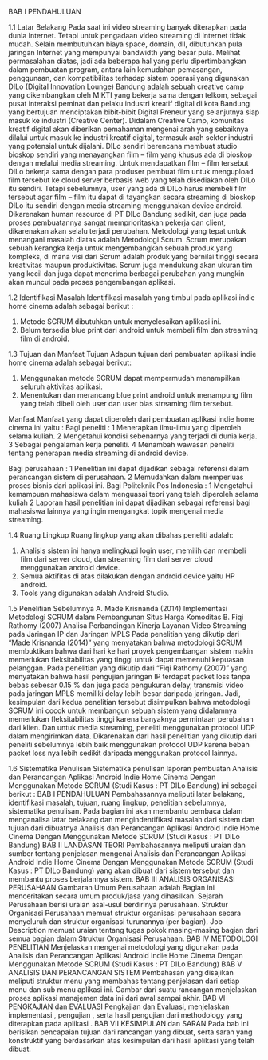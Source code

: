 BAB I
PENDAHULUAN

1.1	Latar Belakang
Pada saat ini video streaming banyak diterapkan pada dunia Internet. Tetapi untuk pengadaan video streaming di Internet tidak mudah. Selain membutuhkan biaya space, domain, dll, dibutuhkan pula jaringan Internet yang mempunyai bandwidth yang besar pula. Melihat permasalahan diatas, jadi ada beberapa hal yang perlu dipertimbangkan dalam pembuatan program, antara lain kemudahan pemasangan, penggunaan, dan kompatibilitas terhadap sistem operasi yang digunakan
DILo (Digital Innovation Lounge) Bandung adalah sebuah creative camp yang dikembangkan oleh MIKTI yang bekerja sama dengan telkom, sebagai pusat interaksi peminat dan pelaku industri kreatif digital di kota Bandung yang bertujuan menciptakan bibit-bibit Digital Preneur yang selanjutnya siap masuk ke industri (Creative Center). Didalam Creative Camp, komunitas kreatif digital akan diberikan pemahaman mengenai arah yang sebaiknya dilalui untuk masuk ke industri kreatif digital, termasuk arah sektor industri yang potensial untuk dijalani. DILo sendiri berencana membuat studio bioskop sendiri yang menayangkan film – film yang khusus ada di bioskop dengan melalui media streaming. Untuk mendapatkan film – film tersebut DILo bekerja sama dengan para produser pembuat film untuk mengupload film tersebut ke cloud server berbasis web yang telah disediakan oleh DILo itu sendiri. Tetapi sebelumnya, user yang ada di DILo harus membeli film tersebut agar film – film itu dapat di tayangkan secara streaming di bioskop DILo itu sendiri dengan media streaming menggunakan device android. Dikarenakan human resource di PT DILo Bandung sedikit, dan juga pada proses pembuatannya sangat memprioritaskan pekerja dan client, dikarenakan akan selalu terjadi perubahan. 
Metodologi yang tepat untuk menangani masalah diatas adalah Metodologi Scrum. Scrum merupakan sebuah kerangka kerja untuk mengembangkan sebuah produk yang kompleks, di mana visi dari Scrum adalah produk yang bernilai tinggi secara kreativitas maupun produktivitas. Scrum juga mendukung akan ukuran tim yang kecil dan juga dapat menerima berbagai perubahan yang mungkin akan muncul pada proses pengembangan aplikasi.

1.2	Identifikasi Masalah
Identifikasi masalah yang timbul pada aplikasi indie home cinema adalah sebagai berikut :
1.	Metode SCRUM dibutuhkan untuk menyelesaikan aplikasi ini.
2.	Belum tersedia blue print dari android untuk membeli film dan streaming film di android.

1.3	Tujuan dan Manfaat
Tujuan
Adapun tujuan dari pembuatan aplikasi indie home cinema adalah sebagai berikut:
1.	Menggunakan metode SCRUM dapat mempermudah menampilkan seluruh aktivitas aplikasi.
2.	Menentukan dan merancang blue print android untuk menampung film yang telah dibeli oleh user dan user bias streaming film tersebut.

Manfaat
Manfaat yang dapat diperoleh dari pembuatan aplikasi indie home cinema ini yaitu :
Bagi peneliti : 
1	Menerapkan ilmu-ilmu yang diperoleh selama kuliah.
2	Mengetahui kondisi sebenarnya yang terjadi di dunia kerja.
3	Sebagai pengalaman kerja peneliti.
4	Menambah wawasan peneliti tentang penerapan media streaming di android device.


Bagi perusahaan : 
1	Penelitian ini dapat dijadikan sebagai referensi dalam perancangan sistem di perusahaan.
2	Memudahkan dalam memperluas proses bisnis dari aplikasi ini. 
Bagi Politeknik Pos Indonesia : 
1	Mengetahui kemampuan mahasiswa dalam menguasai teori yang telah diperoleh selama kuliah 
2	Laporan hasil penelitian ini dapat dijadikan sebagai referensi bagi mahasiswa lainnya yang ingin mengangkat topik mengenai media streaming.

1.4	Ruang Lingkup
Ruang lingkup yang akan dibahas peneliti adalah:
1.	Analisis sistem ini hanya melingkupi login user, memilih dan membeli film dari server cloud, dan streaming film dari server cloud menggunakan android device. 
2.	Semua aktifitas di atas dilakukan dengan android device yaitu HP android.
3.	Tools yang digunakan adalah Android Studio.

1.5	Penelitian Sebelumnya
A. Made Krisnanda (2014) Implementasi Metodologi SCRUM dalam  Pembangunan Situs Harga Komoditas
B.  Fiqi Rathomy (2007) Analisa Perbandingan Kinerja Layanan Video Streaming pada Jaringan IP dan Jaringan MPLS
Pada penelitian yang dikutip dari “Made Krisnanda (2014)” yang menyatakan bahwa metodologi SCRUM membuktikan bahwa dari hari ke hari proyek pengembangan sistem makin memerlukan fleksitabilitas yang tinggi untuk dapat memenuhi kepuasan pelanggan.
Pada penelitian yang dikutip dari “Fiqi Rathomy (2007)” yang menyatakan bahwa hasil pengujian jaringan IP terdapat packet loss tanpa bebas sebesar 0.15 % dan juga pada pengukuran delay, transmisi video pada jaringan MPLS memiliki delay lebih besar daripada jaringan.
Jadi, kesimpulan dari kedua penelitian tersebut disimpulkan bahwa metodologi SCRUM ini cocok untuk membangun sebuah sistem yang didalamnya memerlukan fleksitabilitas tinggi karena banyaknya permintaan perubahan dari klien. Dan untuk media streaming, peneliti menggunakan protocol UDP dalam mengirimkan data. Dikarenakan dari hasil penelitian yang dikutip dari peneliti sebelumnya lebih baik menggunakan protocol UDP karena beban packet loss nya lebih sedikit daripada menggunakan protocol lainnya. 

1.6	Sistematika Penulisan
Sistematika penulisan laporan pembuatan Analisis dan Perancangan Aplikasi Android Indie Home Cinema Dengan Menggunakan Metode SCRUM (Studi Kasus : PT DILo Bandung) ini sebagai berikut :
BAB I 	PENDAHULUAN
Pembahasannya meliputi latar belakang, identifikasi masalah, tujuan, ruang lingkup, penelitian sebelumnya, sistematika penulisan. Pada bagian ini akan membantu pembaca dalam menganalisa latar belakang dan mengindentifikasi masalah dari sistem dan tujuan dari dibuatnya Analisis dan Perancangan Aplikasi Android Indie Home Cinema Dengan Menggunakan Metode SCRUM (Studi Kasus : PT DILo Bandung)
BAB II	LANDASAN TEORI
Pembahasannya meliputi uraian dan sumber tentang penjelasan mengenai Analisis dan Perancangan Aplikasi Android Indie Home Cinema Dengan Menggunakan Metode SCRUM (Studi Kasus : PT DILo Bandung) yang akan dibuat dari sistem tersebut dan membantu proses berjalannya sistem.
BAB III	ANALISIS ORGANISASI PERUSAHAAN
Gambaran Umum Perusahaan adalah  Bagian ini menceritakan secara umum produk/jasa yang dihasilkan. Sejarah Perusahaan  berisi uraian asal-usul berdirinya perusahaan. Struktur Organisasi Perusahaan memuat struktur organisasi perusahaan secara menyeluruh dan struktur organisasi turunannya (per bagian). Job Description memuat uraian tentang tugas pokok masing-masing bagian dari semua bagian dalam Struktur Organisasi Perusahaan.
BAB IV	METODOLOGI PENELITIAN
Menjelaskan mengenai metodologi yang digunakan pada Analisis dan Perancangan Aplikasi Android Indie Home Cinema Dengan Menggunakan Metode SCRUM (Studi Kasus : PT DILo Bandung)
BAB V        ANALISIS DAN PERANCANGAN SISTEM
Pembahasan yang disajikan meliputi struktur menu yang membahas tentang penjelasan dari setiap menu dan sub menu aplikasi ini. Gambar dari suatu rancangan menjelaskan proses aplikasi manajemen data ini dari awal sampai akhir.
BAB VI        PENGKAJIAN dan EVALUASI
Pengkajian dan Evaluasi, menjelaskan implementasi , pengujian , serta hasil pengujian dari methodology yang diterapkan pada aplikasi .
BAB VII        KESIMPULAN dan SARAN
Pada bab ini berisikan pencapaian tujuan dari rancangan yang dibuat, serta saran yang konstruktif yang berdasarkan atas kesimpulan dari hasil aplikasi yang telah dibuat.

